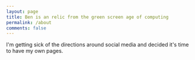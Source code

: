 ```yaml
---
layout: page
title: Ben is an relic from the green screen age of computing
permalink: /about
comments: false
---
```


<div class="row justify-content-between">
<div class="col-md-8 pr-5">

<p> I'm getting sick of the directions around social media and decided it's time to have my own pages.</p>




</div>
</div>
